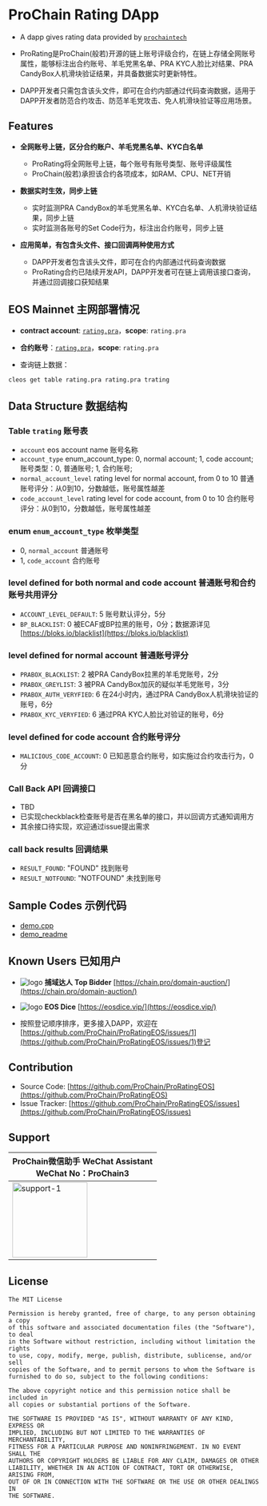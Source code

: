 
# ProChain Rating DApp

* A dapp gives rating data provided by [`prochaintech`](https://eosflare.io/account/prochaintech)

* ProRating是ProChain(般若)开源的链上账号评级合约，在链上存储全网账号属性，能够标注出合约账号、羊毛党黑名单、PRA KYC人脸比对结果、PRA CandyBox人机滑块验证结果，并具备数据实时更新特性。

* DAPP开发者只需包含该头文件，即可在合约内部通过代码查询数据，适用于DAPP开发者防范合约攻击、防范羊毛党攻击、免人机滑块验证等应用场景。

## Features
* **全网账号上链，区分合约账户、羊毛党黑名单、KYC白名单**
    * ProRating将全网账号上链，每个账号有账号类型、账号评级属性
    * ProChain(般若)承担该合约各项成本，如RAM、CPU、NET开销

* **数据实时生效，同步上链**
    * 实时监测PRA CandyBox的羊毛党黑名单、KYC白名单、人机滑块验证结果，同步上链
    * 实时监测各账号的Set Code行为，标注出合约账号，同步上链

* **应用简单，有包含头文件、接口回调两种使用方式**
    * DAPP开发者包含该头文件，即可在合约内部通过代码查询数据
    * ProRating合约已陆续开发API，DAPP开发者可在链上调用该接口查询，并通过回调接口获知结果

## EOS Mainnet 主网部署情况

* **contract account**: [`rating.pra`](https://eosflare.io/account/rating.pra)，**scope**: `rating.pra`
* **合约账号**：[`rating.pra`](https://eosflare.io/account/rating.pra)，**scope**: `rating.pra`
 
* 查询链上数据：
 ```
 cleos get table rating.pra rating.pra trating
 ```

## Data Structure 数据结构

### Table `trating` 账号表
- `account` eos account name 账号名称
- `account_type` enum_account_type: 0, normal account; 1, code account; 账号类型：0, 普通账号; 1, 合约账号;
- `normal_account_level` rating level for normal account, from 0 to 10 普通账号评分：从0到10，分数越低，账号属性越差
- `code_account_level` rating level for code account, from 0 to 10 合约账号评分：从0到10，分数越低，账号属性越差

### enum `enum_account_type` 枚举类型
- 0, `normal_account` 普通账号
- 1, `code_account` 合约账号

### level defined for both normal and code account 普通账号和合约账号共用评分
- `ACCOUNT_LEVEL_DEFAULT`: 5 账号默认评分，5分 
- `BP_BLACKLIST`: 0 被ECAF或BP拉黑的账号，0分；数据源详见[https://bloks.io/blacklist](https://bloks.io/blacklist)

### level defined for normal account 普通账号评分
- `PRABOX_BLACKLIST`: 2 被PRA CandyBox拉黑的羊毛党账号，2分
- `PRABOX_GREYLIST`: 3 被PRA CandyBox加灰的疑似羊毛党账号，3分
- `PRABOX_AUTH_VERYFIED`: 6 在24小时内，通过PRA CandyBox人机滑块验证的账号，6分
- `PRABOX_KYC_VERYFIED`: 6 通过PRA KYC人脸比对验证的账号，6分

### level defined for code account 合约账号评分
- `MALICIOUS_CODE_ACCOUNT`: 0 已知恶意合约账号，如实施过合约攻击行为，0分

### Call Back API 回调接口
* TBD
* 已实现checkblack检查账号是否在黑名单的接口，并以回调方式通知调用方
* 其余接口待实现，欢迎通过issue提出需求

### call back results 回调结果
- `RESULT_FOUND`: "FOUND" 找到账号
- `RESULT_NOTFOUND`: "NOTFOUND" 未找到账号

## Sample Codes 示例代码
* [demo.cpp](https://github.com/ProChain/ProRatingEOS/blob/master/demo/demo.cpp)
* [demo_readme](https://github.com/ProChain/ProRatingEOS/blob/master/demo/README.md)

## Known Users 已知用户
* ![logo](https://prowebsitebj.oss-cn-beijing.aliyuncs.com/website/topbidderlogo.png) 
**捕域达人** **Top Bidder**  [https://chain.pro/domain-auction/](https://chain.pro/domain-auction/)

* ![logo](https://prowebsitebj.oss-cn-beijing.aliyuncs.com/website/eosdice.png) 
**EOS Dice** [https://eosdice.vip/](https://eosdice.vip/)

* 按照登记顺序排序，更多接入DAPP，欢迎在[https://github.com/ProChain/ProRatingEOS/issues/1](https://github.com/ProChain/ProRatingEOS/issues/1)登记

## Contribution
  * Source Code: [https://github.com/ProChain/ProRatingEOS](https://github.com/ProChain/ProRatingEOS)
  * Issue Tracker: [https://github.com/ProChain/ProRatingEOS/issues](https://github.com/ProChain/ProRatingEOS/issues)
  
## Support 
<table>
  <thead>
    <th>ProChain微信助手 WeChat Assistant<br />WeChat No：ProChain3</th>
  </thead>
  <tbody>
    <tr>
      <td><img src="https://chain.pro/h5/static/img/qrcode.1723181.png" alt="support-1" width="150" height="150"></td>
    </tr>
  </tbody>
</table>

## License
    The MIT License
    
    Permission is hereby granted, free of charge, to any person obtaining a copy
    of this software and associated documentation files (the "Software"), to deal
    in the Software without restriction, including without limitation the rights
    to use, copy, modify, merge, publish, distribute, sublicense, and/or sell
    copies of the Software, and to permit persons to whom the Software is
    furnished to do so, subject to the following conditions:
    
    The above copyright notice and this permission notice shall be included in
    all copies or substantial portions of the Software.
    
    THE SOFTWARE IS PROVIDED "AS IS", WITHOUT WARRANTY OF ANY KIND, EXPRESS OR
    IMPLIED, INCLUDING BUT NOT LIMITED TO THE WARRANTIES OF MERCHANTABILITY,
    FITNESS FOR A PARTICULAR PURPOSE AND NONINFRINGEMENT. IN NO EVENT SHALL THE
    AUTHORS OR COPYRIGHT HOLDERS BE LIABLE FOR ANY CLAIM, DAMAGES OR OTHER
    LIABILITY, WHETHER IN AN ACTION OF CONTRACT, TORT OR OTHERWISE, ARISING FROM,
    OUT OF OR IN CONNECTION WITH THE SOFTWARE OR THE USE OR OTHER DEALINGS IN
    THE SOFTWARE.
